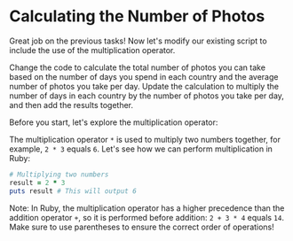 # Calculating the Number of Photos

Great job on the previous tasks! Now let's modify our existing script to include the use of the multiplication operator.

Change the code to calculate the total number of photos you can take based on the number of days you spend in each country and the average number of photos you take per day. Update the calculation to multiply the number of days in each country by the number of photos you take per day, and then add the results together.

Before you start, let's explore the multiplication operator:

The multiplication operator `*` is used to multiply two numbers together, for example, `2 * 3` equals `6`. Let's see how we can perform multiplication in Ruby:

```Ruby
# Multiplying two numbers
result = 2 * 3
puts result # This will output 6
```

Note: In Ruby, the multiplication operator has a higher precedence than the addition operator `+`, so it is performed before addition: `2 + 3 * 4` equals `14`. Make sure to use parentheses to ensure the correct order of operations!